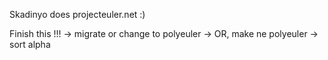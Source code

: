 Skadinyo does projecteuler.net :)

Finish this !!!
-> migrate or change to polyeuler
-> OR, make ne polyeuler
-> sort alpha
